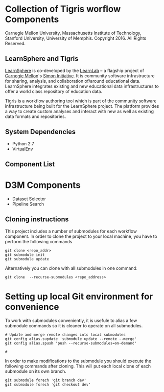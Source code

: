 # Collection of Tigris worflow Components

Carnegie Mellon University, Massachusetts Institute of Technology, Stanford University, University of Memphis.
Copyright 2016. All Rights Reserved.

## LearnSphere and Tigris

[LearnSphere](LearnSphere.org) is co-developed by the [LearnLab](http://learnlab.org) – a flagship project of [Carnegie Mellon](http://cmu.edu)'s [Simon Initiative](https://www.cmu.edu/simon). It is community software infrastructure for sharing, analysis, and collaboration of/around educational data. LearnSphere integrates existing and new educational data infrastructures to offer a world class repository of education data. 

[Tigris](https://pslcdatashop.web.cmu.edu/LearnSphereLogin) is a workflow authoring tool which is part of the community software infrastructure being built for the LearnSphere project. The platform provides a way to create custom analyses and interact with new as well as existing data formats and repositories.

## System Dependencies
* Python 2.7
* VirtualEnv

## Component List
# D3M Components
* Dataset Selector
* Pipeline Search

## Cloning instructions
This project includes a number of submodules for each workflow component. In order to clone the project to your local 
machine, you have to perform the following commands

```
git clone <repo_addr>
git submodule init
git submodule update
```

Alternatively you can clone with all submodules in one command:

```
git clone  --recurse-submodules <repo_address>
```

# Setting up local Git environment for convenience

To work with submodules conveniently, it is usefule to alias a few submodule commands so it is cleaner to operate on 
all submodules.

```
# Update and merge remote changes into local submodules
git config alias.supdate 'submodule update --remote --merge'
git config alias.spush 'push --recurse-submodules=on-demand'

# 
```

In order to make modifications to the submodule you should execute the following commands after cloning. This will put 
each local clone of each submodule on its own branch.

```
git submodule forech 'git branch dev'
git submodule forech 'git checkout dev'
```
